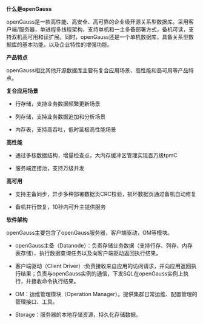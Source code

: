 **什么是openGauss**

openGauss是一款高性能、高安全、高可靠的企业级开源关系型数据库。采用客户端/服务器，单进程多线程架构，支持单机和一主多备部署方式，备机可读，支持双机高可用和读扩展。同时，openGauss还是一个单机数据库，具备关系型数据库的基本功能，以及企业特性的增强功能。

**产品特点**

openGauss相比其他开源数据库主要有复合应用场景、高性能和高可用等产品特点。

**复合应用场景**

-   行存储，支持业务数据频繁更新场景

-   列存储，支持业务数据追加和分析场景

-   内存表，支持高吞吐，低时延极高性能场景

**高性能**

-   通过多核数据结构，增量检查点，大内存缓冲区管理实现百万级tpmC

-   服务端连接池，支持万级并发

**高可用**

-   支持主备同步，异步多种部署数据页CRC校验，损坏数据页通过备机自动修复

-   备机并行恢复，10秒内可升主提供服务

**软件架构**

openGauss主要包含了openGauss服务器，客户端驱动，OM等模块。

-   openGauss主备（Datanode）：负责存储业务数据（支持行存、列存、内存表存储）、执行数据查询任务以及向客户端驱动返回执行结果。

-   客户端驱动（Client
    Driver）:负责接收来自应用的访问请求，并向应用返回执行结果；负责与openGauss实例的通信，下发SQL在openGauss实例上执行，并接收命令执行结果。

-   OM：运维管理模块（Operation
    Manager）。提供集群日常运维、配置管理的管理接口、工具。

-   Storage：服务器的本地存储资源，持久化存储数据。
